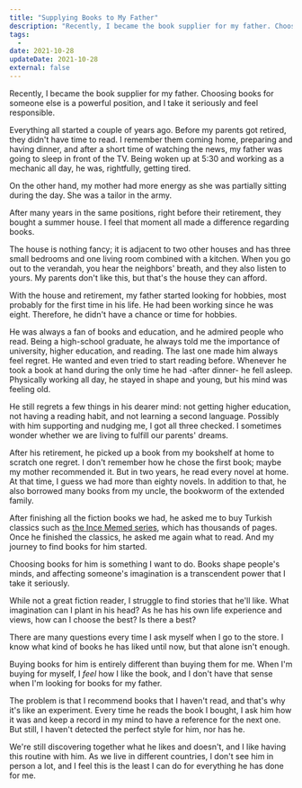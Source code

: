```yaml
---
title: "Supplying Books to My Father"
description: "Recently, I became the book supplier for my father. Choosing books for someone else is a powerful position, and I take it seriously and feel responsible."
tags:
  -
date: 2021-10-28
updateDate: 2021-10-28
external: false
---
```


Recently, I became the book supplier for my father. Choosing books for someone else is a powerful position, and I take it seriously and feel responsible.

Everything all started a couple of years ago. Before my parents got retired, they didn't have time to read. I remember them coming home, preparing and having dinner, and after a short time of watching the news, my father was going to sleep in front of the TV. Being woken up at 5:30 and working as a mechanic all day, he was, rightfully, getting tired.

On the other hand, my mother had more energy as she was partially sitting during the day. She was a tailor in the army.

After many years in the same positions, right before their retirement, they bought a summer house. I feel that moment all made a difference regarding books.

The house is nothing fancy; it is adjacent to two other houses and has three small bedrooms and one living room combined with a kitchen. When you go out to the verandah, you hear the neighbors' breath, and they also listen to yours. My parents don't like this, but that's the house they can afford.

With the house and retirement, my father started looking for hobbies, most probably for the first time in his life. He had been working since he was eight. Therefore, he didn't have a chance or time for hobbies.

He was always a fan of books and education, and he admired people who read. Being a high-school graduate, he always told me the importance of university, higher education, and reading. The last one made him always feel regret. He wanted and even tried to start reading before. Whenever he took a book at hand during the only time he had -after dinner- he fell asleep. Physically working all day, he stayed in shape and young, but his mind was feeling old.

He still regrets a few things in his dearer mind: not getting higher education, not having a reading habit, and not learning a second language. Possibly with him supporting and nudging me, I got all three checked. I sometimes wonder whether we are living to fulfill our parents' dreams.

After his retirement, he picked up a book from my bookshelf at home to scratch one regret. I don't remember how he chose the first book; maybe my mother recommended it. But in two years, he read every novel at home. At that time, I guess we had more than eighty novels. In addition to that, he also borrowed many books from my uncle, the bookworm of the extended family.

After finishing all the fiction books we had, he asked me to buy Turkish classics such as [the Ince Memed series](https://en.wikipedia.org/wiki/%C4%B0nce_Memed), which has thousands of pages. Once he finished the classics, he asked me again what to read. And my journey to find books for him started.

Choosing books for him is something I want to do. Books shape people's minds, and affecting someone's imagination is a transcendent power that I take it seriously.

While not a great fiction reader, I struggle to find stories that he'll like. What imagination can I plant in his head? As he has his own life experience and views, how can I choose the best? Is there a best?

There are many questions every time I ask myself when I go to the store. I know what kind of books he has liked until now, but that alone isn't enough.

Buying books for him is entirely different than buying them for me. When I'm buying for myself, I _feel_ how I like the book, and I don't have that sense when I'm looking for books for my father.

The problem is that I recommend books that I haven't read, and that's why it's like an experiment. Every time he reads the book I bought, I ask him how it was and keep a record in my mind to have a reference for the next one. But still, I haven't detected the perfect style for him, nor has he.

We're still discovering together what he likes and doesn't, and I like having this routine with him. As we live in different countries, I don't see him in person a lot, and I feel this is the least I can do for everything he has done for me.
